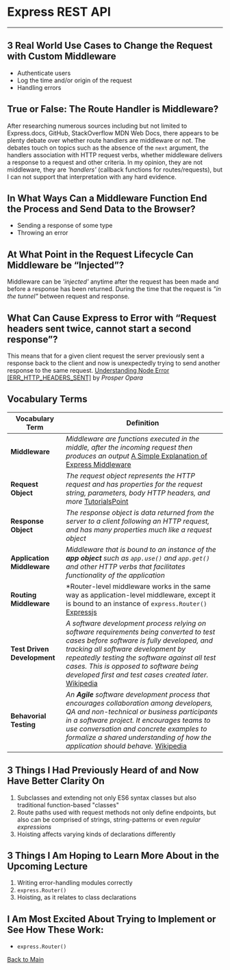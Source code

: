 # Express REST API
---

## 3 Real World Use Cases to Change the Request with Custom Middleware

- Authenticate users
- Log the time and/or origin of the request
- Handling errors

## True or False: The Route Handler is Middleware?

After researching numerous sources including but not limited to Express.docs, GitHub, StackOverflow MDN Web Docs, there appears to be plenty debate over whether route handlers are middleware or not. The debates touch on topics such as the absence of the `next` argument, the handlers association with HTTP request verbs, whether middleware delivers a response to a request and other criteria. In my opinion, they are not middleware, they are *'handlers'* (callback functions for routes/requests), but I can not support that interpretation with any hard evidence.

## In What Ways Can a Middleware Function End the Process and Send Data to the Browser?

- Sending a response of some type
- Throwing an error

## At What Point in the Request Lifecycle Can Middleware be “Injected”?

Middleware can be *'injected'* anytime after the request has been made and before a response has been returned. During the time that the request is *"in the tunnel"* between request and response.

## What Can Cause Express to Error with “Request headers sent twice, cannot start a second response”?

This means that for a given client request the server previously sent a response back to the client and now is unexpectedly trying to send another response to the same request. [Understanding Node Error \[ERR_HTTP_HEADERS_SENT\]](https://www.codementor.io/@oparaprosper79/understanding-node-error-err_http_headers_sent-117mpk82z8) by *Prosper Opara*

## Vocabulary Terms
| **Vocabulary Term** | **Definition** |
| --- | --- |
| **Middleware** | *Middleware are functions executed in the middle, after the incoming request then produces an output* [A Simple Explanation of Express Middleware](https://medium.com/@agoiabeladeyemi/a-simple-explanation-of-express-middleware-c68ea839f498) |
| **Request Object** | *The request object represents the HTTP request and has properties for the request string, parameters, body HTTP headers, and more* [TutorialsPoint](https://www.tutorialspoint.com/nodejs/nodejs_request_object.htm) |
| **Response Object** | *The response object is data returned from the server to a client following an HTTP request, and has many properties much like a request object* 
| **Application Middleware** | *Middleware that is bound to an instance of the **app object** such as `app.use()` and `app.get()` and other HTTP verbs that facilitates functionality of the application* |
| **Routing Middleware** | *Router-level middleware works in the same way as application-level middleware, except it is bound to an instance of `express.Router()` [Expressjs](https://expressjs.com/en/guide/using-middleware.html#middleware.router) |
| **Test Driven Development** | *A software development process relying on software requirements being converted to test cases before software is fully developed, and tracking all software development by repeatedly testing the software against all test cases. This is opposed to software being developed first and test cases created later.* [Wikipedia](https://en.wikipedia.org/wiki/Test-driven_development) |
| **Behavorial Testing** | *An **Agile** software development process that encourages collaboration among developers, QA and non-technical or business participants in a software project. It encourages teams to use conversation and concrete examples to formalize a shared understanding of how the application should behave.* [Wikipedia](https://en.wikipedia.org/wiki/Behavior-driven_development) |

## 3 Things I Had Previously Heard of and Now Have Better Clarity On

1. Subclasses and extending not only ES6 syntax classes but also traditional function-based "classes"
1. Route paths used with request methods not only define endpoints, but also can be comprised of strings, string-patterns or even *regular expressions*
1. Hoisting affects varying kinds of declarations differently

## 3 Things I Am Hoping to Learn More About in the Upcoming Lecture

1. Writing error-handling modules correctly
1. `express.Router()`
1. Hoisting, as it relates to class declarations

## I Am Most Excited About Trying to Implement or See How These Work:

- `express.Router()`


[Back to Main](../README.md)